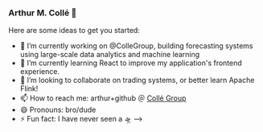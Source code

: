 ### Arthur M. Collé 👋

Here are some ideas to get you started:

- 🔭 I’m currently working on @ColleGroup, building forecasting systems using large-scale data analytics and machine learning
- 🌱 I’m currently learning React to improve my application's frontend experience.
- 👯 I’m looking to collaborate on trading systems, or better learn Apache Flink!
- 📫 How to reach me: arthur+github ＠ [Collé Group](https://collegroup.com)
- 😄 Pronouns: bro/dude
- ⚡ Fun fact: I have never seen a 🛸
-->
